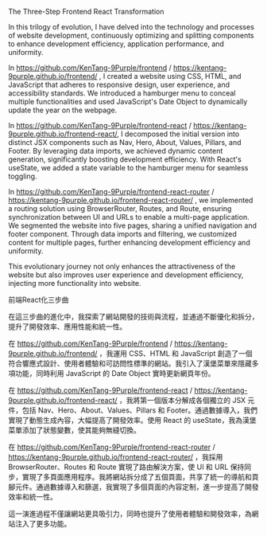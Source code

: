 The Three-Step Frontend React Transformation 

In this trilogy of evolution, I have delved into the technology and processes of website development, continuously optimizing and splitting components to enhance development efficiency, application performance, and uniformity.

In https://github.com/KenTang-9Purple/frontend / https://kentang-9purple.github.io/frontend/ , I created a website using CSS, HTML, and JavaScript that adheres to responsive design, user experience, and accessibility standards. We introduced a hamburger menu to conceal multiple functionalities and used JavaScript's Date Object to dynamically update the year on the webpage.

In https://github.com/KenTang-9Purple/frontend-react / https://kentang-9purple.github.io/frontend-react/, I decomposed the initial version into distinct JSX components such as Nav, Hero, About, Values, Pillars, and Footer. By leveraging data imports, we achieved dynamic content generation, significantly boosting development efficiency. With React's useState, we added a state variable to the hamburger menu for seamless toggling.

In https://github.com/KenTang-9Purple/frontend-react-router / https://kentang-9purple.github.io/frontend-react-router/ , we implemented a routing solution using BrowserRouter, Routes, and Route, ensuring synchronization between UI and URLs to enable a multi-page application. We segmented the website into five pages, sharing a unified navigation and footer component. Through data imports and filtering, we customized content for multiple pages, further enhancing development efficiency and uniformity.

This evolutionary journey not only enhances the attractiveness of the website but also improves user experience and development efficiency, injecting more functionality into website.

前端React化三步曲

在這三步曲的進化中，我探索了網站開發的技術與流程，並通過不斷優化和拆分，提升了開發效率、應用性能和統一性。

在 https://github.com/KenTang-9Purple/frontend / https://kentang-9purple.github.io/frontend/ ，我運用 CSS、HTML 和 JavaScript 創造了一個符合響應式設計、使用者體驗和可訪問性標準的網站。我引入了漢堡菜單來隱藏多項功能，同時利用 JavaScript 的 Date Object 實時更新網頁年份。

在 https://github.com/KenTang-9Purple/frontend-react / https://kentang-9purple.github.io/frontend-react/ ，我將第一個版本分解成各個獨立的 JSX 元件，包括 Nav、Hero、About、Values、Pillars 和 Footer。通過數據導入，我們實現了動態生成內容，大幅提高了開發效率。使用 React 的 useState，我為漢堡菜單添加了狀態變數，使其能夠無縫切換。

在 https://github.com/KenTang-9Purple/frontend-react-router / https://kentang-9purple.github.io/frontend-react-router/ ，我採用 BrowserRouter、Routes 和 Route 實現了路由解決方案，使 UI 和 URL 保持同步，實現了多頁面應用程序。我將網站拆分成了五個頁面，共享了統一的導航和頁腳元件。通過數據導入和篩選，我實現了多個頁面的內容定制，進一步提高了開發效率和統一性。

這一演進過程不僅讓網站更具吸引力，同時也提升了使用者體驗和開發效率，為網站注入了更多功能。
